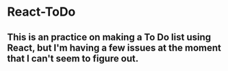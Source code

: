 # React-ToDo
## This is an practice on making a To Do list using React, but I'm having a few issues at the moment that I can't seem to figure out.

